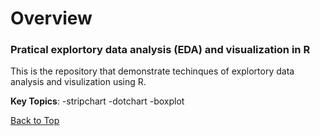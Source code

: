 # Overview
### Pratical explortory data analysis (EDA) and visualization in R 

This is the repository that demonstrate techinques of explortory data analysis and visulization using R.

**Key Topics**:
-stripchart
-dotchart
-boxplot

[Back to Top](#Overview)
